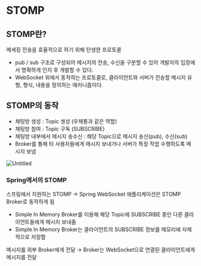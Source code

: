 # STOMP

## STOMP란?

메세징 전송을 효율적으로 하기 위해 탄생한 프로토콜

- pub / sub 구조로 구성되어 메시지의 전송, 수신을 구분할 수 있어 개발자의 입장에서 명확하게 인지 후 개발할 수 있다.
- WebSocket 위에서 동작하는 프로토콜로, 클라이언트와 서버가 전송할 메시지 유형, 형식, 내용을 정의하는 매커니즘이다.

## STOMP의 동작

- 채팅방 생성 : Topic 생성 (우체통과 같은 역할)
- 채팅방 참여 : Topic 구독 (SUBSCRIBE)
- 채팅방 내부에서 메시지 송수신 : 해당 Topic으로 메시지 송신(pub), 수신(sub)
- Broker를 통해 타 사용자들에게 메시지 보내거나 서버가 특정 작업 수행하도록 메시지 보냄

![Untitled](https://s3-us-west-2.amazonaws.com/secure.notion-static.com/b42eb8c8-aa40-493e-9853-fd2cae29a257/Untitled.png)

### Spring에서의 STOMP

스프링에서 지원하는 STOMP → Spring WebSocket 애플리케이션은 STOMP Broker로 동작하게 됨

- Simple In Memory Broker를 이용해 해당 Topic에 SUBSCRIBE 중인 다른 클라이언트들에게 메시지 보내줌
- Simple In Memory Broker는 클라이언트의 SUBSCRIBE 정보를 메모리에 자체적으로 저장함

메시지를 외부 Broker에게 전달 → Broker는 WebSocket으로 연결된 클라이언트에게 메시지를 전달
